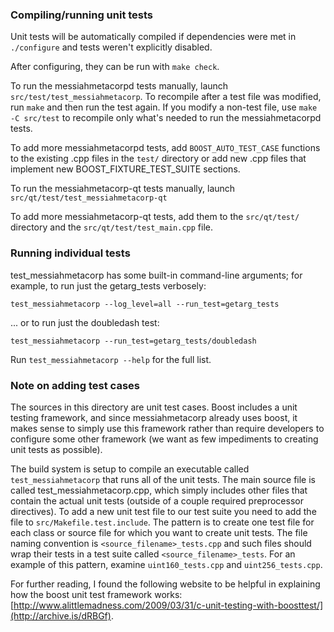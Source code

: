 ### Compiling/running unit tests

Unit tests will be automatically compiled if dependencies were met in `./configure`
and tests weren't explicitly disabled.

After configuring, they can be run with `make check`.

To run the messiahmetacorpd tests manually, launch `src/test/test_messiahmetacorp`. To recompile
after a test file was modified, run `make` and then run the test again. If you
modify a non-test file, use `make -C src/test` to recompile only what's needed
to run the messiahmetacorpd tests.

To add more messiahmetacorpd tests, add `BOOST_AUTO_TEST_CASE` functions to the existing
.cpp files in the `test/` directory or add new .cpp files that
implement new BOOST_FIXTURE_TEST_SUITE sections.

To run the messiahmetacorp-qt tests manually, launch `src/qt/test/test_messiahmetacorp-qt`

To add more messiahmetacorp-qt tests, add them to the `src/qt/test/` directory and
the `src/qt/test/test_main.cpp` file.

### Running individual tests

test_messiahmetacorp has some built-in command-line arguments; for
example, to run just the getarg_tests verbosely:

    test_messiahmetacorp --log_level=all --run_test=getarg_tests

... or to run just the doubledash test:

    test_messiahmetacorp --run_test=getarg_tests/doubledash

Run `test_messiahmetacorp --help` for the full list.

### Note on adding test cases

The sources in this directory are unit test cases.  Boost includes a
unit testing framework, and since messiahmetacorp already uses boost, it makes
sense to simply use this framework rather than require developers to
configure some other framework (we want as few impediments to creating
unit tests as possible).

The build system is setup to compile an executable called `test_messiahmetacorp`
that runs all of the unit tests.  The main source file is called
test_messiahmetacorp.cpp, which simply includes other files that contain the
actual unit tests (outside of a couple required preprocessor
directives). To add a new unit test file to our test suite you need
to add the file to `src/Makefile.test.include`. The pattern is to
create one test file for each class or source file for which you want
to create unit tests.  The file naming convention is
`<source_filename>_tests.cpp` and such files should wrap their tests
in a test suite called `<source_filename>_tests`.  For an example of
this pattern, examine `uint160_tests.cpp` and `uint256_tests.cpp`.

For further reading, I found the following website to be helpful in
explaining how the boost unit test framework works:
[http://www.alittlemadness.com/2009/03/31/c-unit-testing-with-boosttest/](http://archive.is/dRBGf).
